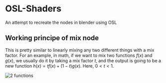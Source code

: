 # OSL-Shaders
An attempt to recreate the nodes in blender using OSL

## Working principe of mix node

This is pretty similar to linearly mixing any two different things with a mix factor.
For an example, in math, if we want to mix two functions $f(x)$ and $g(x)$, we usually do it by taking a mix factor $t$, and the output is going to be a new function $h(x) = tf(x)+(1-t)g(x)$. Here, $0\lt t\lt 1$.

![2 functions](https://github.com/Preetham-ai/OSL-Shaders/assets/75422607/6e09eb74-0e7a-4494-b296-d4703f20689b)

